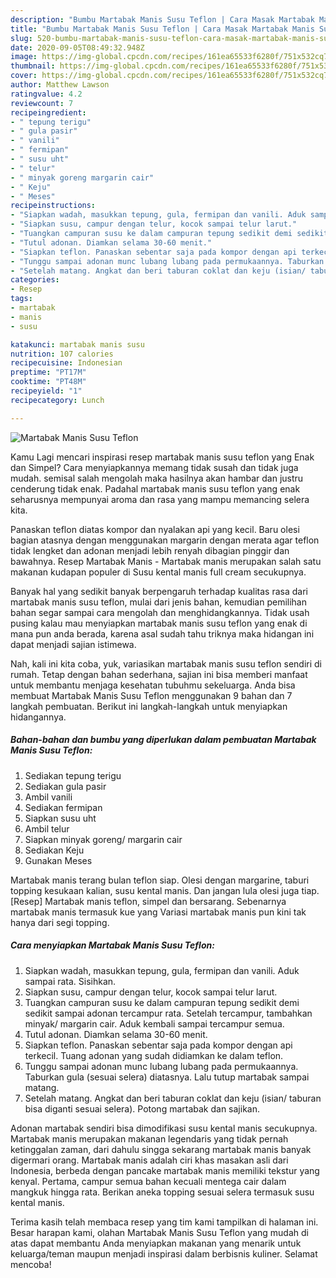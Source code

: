 ```yaml
---
description: "Bumbu Martabak Manis Susu Teflon | Cara Masak Martabak Manis Susu Teflon Yang Sedap"
title: "Bumbu Martabak Manis Susu Teflon | Cara Masak Martabak Manis Susu Teflon Yang Sedap"
slug: 520-bumbu-martabak-manis-susu-teflon-cara-masak-martabak-manis-susu-teflon-yang-sedap
date: 2020-09-05T08:49:32.948Z
image: https://img-global.cpcdn.com/recipes/161ea65533f6280f/751x532cq70/martabak-manis-susu-teflon-foto-resep-utama.jpg
thumbnail: https://img-global.cpcdn.com/recipes/161ea65533f6280f/751x532cq70/martabak-manis-susu-teflon-foto-resep-utama.jpg
cover: https://img-global.cpcdn.com/recipes/161ea65533f6280f/751x532cq70/martabak-manis-susu-teflon-foto-resep-utama.jpg
author: Matthew Lawson
ratingvalue: 4.2
reviewcount: 7
recipeingredient:
- " tepung terigu"
- " gula pasir"
- " vanili"
- " fermipan"
- " susu uht"
- " telur"
- " minyak goreng margarin cair"
- " Keju"
- " Meses"
recipeinstructions:
- "Siapkan wadah, masukkan tepung, gula, fermipan dan vanili. Aduk sampai rata. Sisihkan."
- "Siapkan susu, campur dengan telur, kocok sampai telur larut."
- "Tuangkan campuran susu ke dalam campuran tepung sedikit demi sedikit sampai adonan tercampur rata. Setelah tercampur, tambahkan minyak/ margarin cair. Aduk kembali sampai tercampur semua."
- "Tutul adonan. Diamkan selama 30-60 menit."
- "Siapkan teflon. Panaskan sebentar saja pada kompor dengan api terkecil. Tuang adonan yang sudah didiamkan ke dalam teflon."
- "Tunggu sampai adonan munc lubang lubang pada permukaannya. Taburkan gula (sesuai selera) diatasnya. Lalu tutup martabak sampai matang."
- "Setelah matang. Angkat dan beri taburan coklat dan keju (isian/ taburan bisa diganti sesuai selera). Potong martabak dan sajikan."
categories:
- Resep
tags:
- martabak
- manis
- susu

katakunci: martabak manis susu 
nutrition: 107 calories
recipecuisine: Indonesian
preptime: "PT17M"
cooktime: "PT48M"
recipeyield: "1"
recipecategory: Lunch

---
```



![Martabak Manis Susu Teflon](https://img-global.cpcdn.com/recipes/161ea65533f6280f/751x532cq70/martabak-manis-susu-teflon-foto-resep-utama.jpg)

Kamu Lagi mencari inspirasi resep martabak manis susu teflon yang Enak dan Simpel? Cara menyiapkannya memang tidak susah dan tidak juga mudah. semisal salah mengolah maka hasilnya akan hambar dan justru cenderung tidak enak. Padahal martabak manis susu teflon yang enak seharusnya mempunyai aroma dan rasa yang mampu memancing selera kita.

Panaskan teflon diatas kompor dan nyalakan api yang kecil. Baru olesi bagian atasnya dengan menggunakan margarin dengan merata agar teflon tidak lengket dan adonan menjadi lebih renyah dibagian pinggir dan bawahnya. Resep Martabak Manis - Martabak manis merupakan salah satu makanan kudapan populer di Susu kental manis full cream secukupnya.

Banyak hal yang sedikit banyak berpengaruh terhadap kualitas rasa dari martabak manis susu teflon, mulai dari jenis bahan, kemudian pemilihan bahan segar sampai cara mengolah dan menghidangkannya. Tidak usah pusing kalau mau menyiapkan martabak manis susu teflon yang enak di mana pun anda berada, karena asal sudah tahu triknya maka hidangan ini dapat menjadi sajian istimewa.


Nah, kali ini kita coba, yuk, variasikan martabak manis susu teflon sendiri di rumah. Tetap dengan bahan sederhana, sajian ini bisa memberi manfaat untuk membantu menjaga kesehatan tubuhmu sekeluarga. Anda bisa membuat Martabak Manis Susu Teflon menggunakan 9 bahan dan 7 langkah pembuatan. Berikut ini langkah-langkah untuk menyiapkan hidangannya.

<!--inarticleads1-->

##### Bahan-bahan dan bumbu yang diperlukan dalam pembuatan Martabak Manis Susu Teflon:

1. Sediakan  tepung terigu
1. Sediakan  gula pasir
1. Ambil  vanili
1. Sediakan  fermipan
1. Siapkan  susu uht
1. Ambil  telur
1. Siapkan  minyak goreng/ margarin cair
1. Sediakan  Keju
1. Gunakan  Meses


Martabak manis terang bulan teflon siap. Olesi dengan margarine, taburi topping kesukaan kalian, susu kental manis. Dan jangan lula olesi juga tiap. [Resep] Martabak manis teflon, simpel dan bersarang. Sebenarnya martabak manis termasuk kue yang Variasi martabak manis pun kini tak hanya dari segi topping. 

<!--inarticleads2-->

##### Cara menyiapkan Martabak Manis Susu Teflon:

1. Siapkan wadah, masukkan tepung, gula, fermipan dan vanili. Aduk sampai rata. Sisihkan.
1. Siapkan susu, campur dengan telur, kocok sampai telur larut.
1. Tuangkan campuran susu ke dalam campuran tepung sedikit demi sedikit sampai adonan tercampur rata. Setelah tercampur, tambahkan minyak/ margarin cair. Aduk kembali sampai tercampur semua.
1. Tutul adonan. Diamkan selama 30-60 menit.
1. Siapkan teflon. Panaskan sebentar saja pada kompor dengan api terkecil. Tuang adonan yang sudah didiamkan ke dalam teflon.
1. Tunggu sampai adonan munc lubang lubang pada permukaannya. Taburkan gula (sesuai selera) diatasnya. Lalu tutup martabak sampai matang.
1. Setelah matang. Angkat dan beri taburan coklat dan keju (isian/ taburan bisa diganti sesuai selera). Potong martabak dan sajikan.


Adonan martabak sendiri bisa dimodifikasi susu kental manis secukupnya. Martabak manis merupakan makanan legendaris yang tidak pernah ketinggalan zaman, dari dahulu singga sekarang martabak manis banyak digermari orang. Martabak manis adalah ciri khas masakan asli dari Indonesia, berbeda dengan pancake martabak manis memiliki tekstur yang kenyal. Pertama, campur semua bahan kecuali mentega cair dalam mangkuk hingga rata. Berikan aneka topping sesuai selera termasuk susu kental manis. 

Terima kasih telah membaca resep yang tim kami tampilkan di halaman ini. Besar harapan kami, olahan Martabak Manis Susu Teflon yang mudah di atas dapat membantu Anda menyiapkan makanan yang menarik untuk keluarga/teman maupun menjadi inspirasi dalam berbisnis kuliner. Selamat mencoba!
